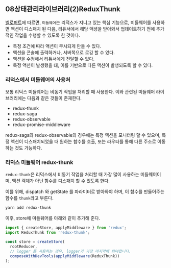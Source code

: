 ## 08상태관리라이브러리(2)ReduxThunk

[벨로퍼트](https://react.vlpt.us/redux-middleware/)에 따르면, `미들웨어`는 리덕스가 지니고 있는 핵심 기능으로, 미들웨어를 사용하면 액션이 디스패치 된 다음, 리듀서에서 해당 액셩을 받아와서 업데이트하기 전에 추가적인 작업을 수행할 수 있도록 한 것이다. 

- 특정 조건에 따라 액션이 무시되게 만들 수 있다. 
- 액션을 콘솔에 출력하거나, 서버쪽으로 로깅 할 수 있다. 
- 액션을 수정해서 리듀서에게 전달할 수 있다. 
- 특정 액션이 발생했을 대, 이를 기반으로 다른 액션이 발생되도록 할 수 있다. 

### 리덕스에서 미들웨어의 사용처
보통 리덕스 미들웨어는 비동기 작업을 처리할 때 사용한다. 이와 관련된 미들웨어 라이브러리에는 다음과 같은 것들이 존재한다. 

- redux-thunk
- redux-saga
- redux-observable
- redux-promise-middleware

redux-saga와 redux-observable의 경우에는 특정 액션을 모니터링 할 수 있으며, 특정 액션이 디스패치되었을 때 원하는 함수를 호출, 또는 라우터를 통해 다른 주소로 이동하는 것도 가능하다. 

### 리덕스 미들웨어 redux-thunk
`redux-thunk`은 리덕스에서 비동기 작업을 처리할 때 가장 많이 사용하는 미들웨어이며, 액션 객체가 아닌 함수를 디스패치 할 수 있도록 한다. 

이를 위해, dispatch 와 getState 를 파라미터로 받아와야 하며, 이 함수를 만들어주는 함수를 `thunk`라고 부른다. 

```bash
yarn add redux-thunk
```

이후, store에 미들웨어를 아래와 같이 추가해 준다. 
```javascript 
import { createStore, applyMiddleware } from 'redux';
import ReduxThunk from 'redux-thunk';

const store = createStore(
  rootReducer,
  // logger 를 사용하는 경우, logger가 가장 마지막에 와야합니다.
  composeWithDevTools(applyMiddleware(ReduxThunk))
);
```